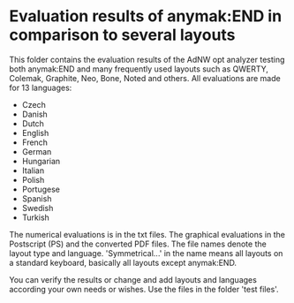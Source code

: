 # Evaluation results of anymak:END in comparison to several layouts

This folder contains the evaluation results of the AdNW opt analyzer testing both anymak:END and many frequently used layouts such as QWERTY, Colemak, Graphite, Neo, Bone, Noted and others. All evaluations are made for 13 languages: 

* Czech
* Danish
* Dutch
* English
* French
* German
* Hungarian
* Italian
* Polish
* Portugese
* Spanish
* Swedish
* Turkish

The numerical evaluations is in the txt files. The graphical evaluations in the Postscript (PS) and the converted PDF files. The file names denote the layout type and language. 'Symmetrical...' in the name means all layouts on a standard keyboard, basically all layouts except anymak:END.

You can verify the results or change and add layouts and languages according your own needs or wishes. Use the files in the folder 'test files'.

